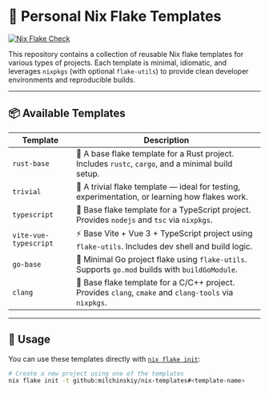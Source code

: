 # 🧶 Personal Nix Flake Templates

[![Nix Flake Check](https://github.com/milchinskiy/nix-templates/actions/workflows/flake-check.yml/badge.svg)](https://github.com/milchinskiy/nix-templates/actions/workflows/flake-check.yml)

This repository contains a collection of reusable Nix flake templates for
various types of projects. Each template is minimal, idiomatic, and leverages
`nixpkgs` (with optional `flake-utils`) to provide clean developer environments
and reproducible builds.

---

## 📦 Available Templates

| Template             | Description                                                           |
|----------------------|-----------------------------------------------------------------------|
| `rust-base`          | 🦀 A base flake template for a Rust project. Includes `rustc`, `cargo`, and a minimal build setup. |
| `trivial`            | 🧪 A trivial flake template — ideal for testing, experimentation, or learning how flakes work.         |
| `typescript`         | 📘 Base flake template for a TypeScript project. Provides `nodejs` and `tsc` via `nixpkgs`.           |
| `vite-vue-typescript`| ⚡️ Base Vite + Vue 3 + TypeScript project using `flake-utils`. Includes dev shell and build logic.     |
| `go-base`            | 🐹 Minimal Go project flake using `flake-utils`. Supports `go.mod` builds with `buildGoModule`.         |
| `clang`              | 🚀 Base flake template for a C/C++ project. Provides `clang`, `cmake` and `clang-tools` via `nixpkgs`. |

---

## 🚀 Usage

You can use these templates directly with [`nix flake init`](https://nixos.wiki/wiki/Flakes#Using_a_flake_template):

```bash
# Create a new project using one of the templates
nix flake init -t github:milchinskiy/nix-templates#<template-name>
```
